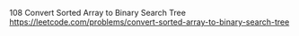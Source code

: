 108 Convert Sorted Array to Binary Search Tree https://leetcode.com/problems/convert-sorted-array-to-binary-search-tree